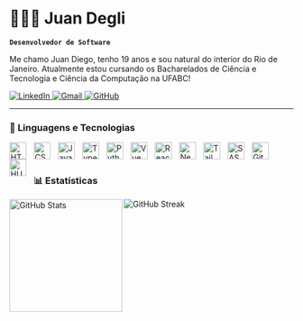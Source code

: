 # 👩🏻‍💻 Juan Degli

**`Desenvolvedor de Software`**

Me chamo Juan Diego, tenho 19 anos e sou natural do interior do Rio de Janeiro. Atualmente estou cursando os Bacharelados de Ciência e Tecnologia e Ciência da Computação na UFABC!

<p align="left">
      <a href="https://www.linkedin.com/in/juan-diego-degli-esposte-rosa-1b625a211?lipi=urn%3Ali%3Apage%3Ad_flagship3_profile_view_base_contact_details%3BSWbMKTDUSMGKNlSy4bi%2F0A%3D%3D">
    <img 
        alt="LinkedIn" 
        title="Conecte-se comigo no LinkedIn!" 
        src="https://img.shields.io/badge/LinkedIn-0077B5?style=for-the-badge&logo=linkedin&logoColor=white"
    />
</a>
<a href="mailto:juanddegliespsote@gmail.com">
    <img 
        alt="Gmail" 
        title="Me envie um e-mail!" 
        src="https://img.shields.io/badge/Gmail-D14836?style=for-the-badge&logo=gmail&logoColor=white"
    />
</a>
<a href="https://github.com/JuanDDegli">
    <img 
        alt="GitHub" 
        title="Meu GitHub!" 
        src="https://img.shields.io/badge/GitHub-black?style=for-the-badge&logo=Github&logoColor=white"
    />
</a>

</p>

---

### 🤖 Linguagens e Tecnologias

<img 
    align="left" 
    alt="HTML"
    title="HTML" 
    width="30px" 
    style="padding-right: 10px;" 
    src="https://cdn.jsdelivr.net/gh/devicons/devicon@latest/icons/html5/html5-original.svg" 
/>
<img 
    align="left" 
    alt="CSS" 
    title="CSS"
    width="30px" 
    style="padding-right: 10px;" 
    src="https://cdn.jsdelivr.net/gh/devicons/devicon@latest/icons/css3/css3-original.svg" 
/>
<img 
    align="left" 
    alt="JavaScript" 
    title="JavaScript"
    width="30px" 
    style="padding-right: 10px;" 
    src="https://cdn.jsdelivr.net/gh/devicons/devicon@latest/icons/javascript/javascript-original.svg" 
/>
<img 
    align="left" 
    alt="TypeScript"
    title="TypeScript" 
    width="30px" 
    style="padding-right: 10px;" 
    src="https://cdn.jsdelivr.net/gh/devicons/devicon@latest/icons/typescript/typescript-original.svg" 
/>
<img 
    align="left" 
    alt="Python" 
    title="Python"
    width="30px" 
    style="padding-right: 10px;" 
    src="https://cdn.jsdelivr.net/gh/devicons/devicon@latest/icons/python/python-original.svg" 
/>
<img 
    align="left" 
    alt="Vue"
    title="Vue.js" 
    width="30px" 
    style="padding-right: 10px;" 
    src="https://cdn.jsdelivr.net/gh/devicons/devicon@latest/icons/vuejs/vuejs-original.svg" 
/>
<img 
    align="left" 
    alt="React"
    title="React" 
    width="30px" 
    style="padding-right: 10px;" 
    src="https://cdn.jsdelivr.net/gh/devicons/devicon@latest/icons/react/react-original.svg" 
/>
<img 
    align="left" 
    alt="Next.js" 
    title="Next.js"
    width="30px" 
    style="padding-right: 10px;" 
    src="https://cdn.jsdelivr.net/gh/devicons/devicon@latest/icons/nextjs/nextjs-original.svg" 
/>
<img 
    align="left" 
    alt="Tailwind" 
    title="Tailwind"
    width="30px" 
    style="padding-right: 10px;" 
    src="https://cdn.jsdelivr.net/gh/devicons/devicon@latest/icons/tailwindcss/tailwindcss-original.svg" 
/>
<img 
    align="left" 
    alt="SASS" 
    title="SASS"
    width="30px" 
    style="padding-right: 10px;" 
    src="https://cdn.jsdelivr.net/gh/devicons/devicon@latest/icons/sass/sass-original.svg" 
/>
<img 
    align="left" 
    alt="Git" 
    title="Git"
    width="30px" 
    style="padding-right: 10px;" 
    src="https://cdn.jsdelivr.net/gh/devicons/devicon@latest/icons/git/git-original.svg" 
/>
<img 
    align="left" 
    alt="HUGO" 
    title="HUgo"
    width="30px" 
    style="padding-right: 10px;" 
    src="https://cdn.jsdelivr.net/gh/devicons/devicon@latest/icons/hugo/hugo-original.svg" 
/>

<br/>
<br/>

### 📊 Estatísticas

<p>

<img 
      align="left" 
      alt="GitHub Stats" 
      height="200" 
      src="https://github-readme-stats.vercel.app/api/top-langs/?username=JuanDDegli&theme=tokyonight&layout=compact&custom_title=Tecnologias&langs_count=9" 
  />

</p>

![GitHub Streak](https://github-readme-streak-stats.herokuapp.com/?user=JuanDDegli&theme=dark)




